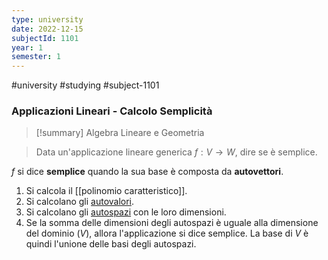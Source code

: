 ```yaml
---
type: university
date: 2022-12-15
subjectId: 1101
year: 1
semester: 1
---
```

#university #studying #subject-1101
### Applicazioni Lineari - Calcolo Semplicità
> [!summary] Algebra Lineare e Geometria

> Data un'applicazione lineare generica $f: V \to W$, dire se è semplice.

$f$ si dice **semplice** quando la sua base è composta da **autovettori**.

1. Si calcola il [[polinomio caratteristico]].
2. Si calcolano gli [autovalori](autovalore).
3. Si calcolano gli [autospazi](autospazio) con le loro dimensioni.
4. Se la somma delle dimensioni degli autospazi è uguale alla dimensione del dominio ($V$), allora l'applicazione si dice semplice. La base di $V$ è quindi l'unione delle basi degli autospazi.
